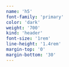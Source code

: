 ```yaml
---
name: 'h5'
font-family: 'primary'
color: 'dark'
weight: '700'
kind: 'header'
font-size: '1rem'
line-height: '1.4rem'
margin-top: '0'
margin-bottom: '30'
---
```

